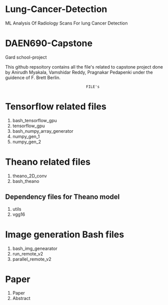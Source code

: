 # Lung-Cancer-Detection

ML Analysis Of Radiology Scans For lung Cancer Detection 

# DAEN690-Capstone
Gard school-project

This github repsoitory contains all the file's related to capstone project done by Anirudh Myakala, Vamshidar Reddy, Pragnakar Pedapenki under the guidence of F. Brett Berlin.

                                        FILE's

# Tensorflow related files

1) bash_tensorflow_gpu
2) tensorflow_gpu
3) bash_numpy_array_generator
4) numpy_gen_1
5) numpy_gen_2

# Theano related files 
1) theano_2D_conv
2) bash_theano

## Dependency files for Theano model 
1) utils 
2) vgg16

# Image generation Bash files

1) bash_img_genearator
2) run_remote_v2
3) parallel_remote_v2

# Paper

1) Paper
2) Abstract
